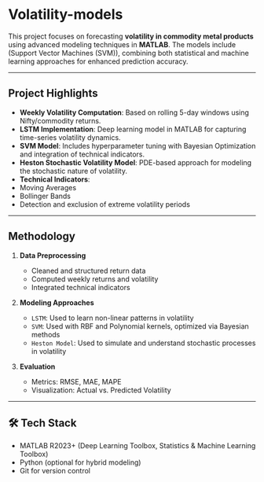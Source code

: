 # Volatility-models


This project focuses on forecasting **volatility in commodity metal products** using advanced modeling techniques in **MATLAB**. The models include (Support Vector Machines (SVM)),  combining both statistical and machine learning approaches for enhanced prediction accuracy.

---

##  Project Highlights

-  **Weekly Volatility Computation**: Based on rolling 5-day windows using Nifty/commodity returns.
-  **LSTM Implementation**: Deep learning model in MATLAB for capturing time-series volatility dynamics.
-  **SVM Model**: Includes hyperparameter tuning with Bayesian Optimization and integration of technical indicators.
-  **Heston Stochastic Volatility Model**: PDE-based approach for modeling the stochastic nature of volatility.
-  **Technical Indicators**:
  - Moving Averages
  - Bollinger Bands
  - Detection and exclusion of extreme volatility periods

---

##  Methodology

1. **Data Preprocessing**
   - Cleaned and structured return data
   - Computed weekly returns and volatility
   - Integrated technical indicators

2. **Modeling Approaches**
   - `LSTM`: Used to learn non-linear patterns in volatility
   - `SVM`: Used with RBF and Polynomial kernels, optimized via Bayesian methods
   - `Heston Model`: Used to simulate and understand stochastic processes in volatility

3. **Evaluation**
   - Metrics: RMSE, MAE, MAPE
   - Visualization: Actual vs. Predicted Volatility

---

## 🛠 Tech Stack

- MATLAB R2023+ (Deep Learning Toolbox, Statistics & Machine Learning Toolbox)
- Python (optional for hybrid modeling)
- Git for version control


